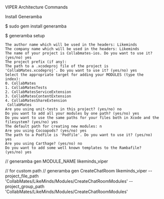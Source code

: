 
VIPER Architecture Commands

Install Generamba

$ sudo gem install generamba

$ generamba setup
```
The author name which will be used in the headers: Likeminds
The company name which will be used in the headers: Likeminds
The name of your project is Collabmates-ios. Do you want to use it? (yes/no) yes
The project prefix (if any):
The path to a .xcodeproj file of the project is 'CollabMates.xcodeproj'. Do you want to use it? (yes/no) yes
Select the appropriate target for adding your MODULES (type the index):
0. CollabMates
1. CollabMatesTests
2. CollabMatesServiceExtension
3. CollabMatesContentExtension
4. CollabMatesShareExtension
 CollabMates
Are you using unit-tests in this project? (yes/no) no
Do you want to add all your modules by one path? (yes/no) yes
Do you want to use the same paths for your files both in Xcode and the filesystem? (yes/no) yes
The default path for creating new modules: n
Are you using Cocoapods? (yes/no) yes
The path to a Podfile is 'Podfile'. Do you want to use it? (yes/no) yes
Are you using Carthage? (yes/no) no
Do you want to add some well known templates to the Rambafile? (yes/no) yes
```

// generamba gen MODULE_NAME likeminds_viper

// for custom path
// generamba gen CreateChatRoom likeminds_viper --project_file_path 'CollabMates/LikeMinds/Modules/CreateChatRoomModules' --project_group_path 'CollabMates/LikeMinds/Modules/CreateChatRoomModules'
